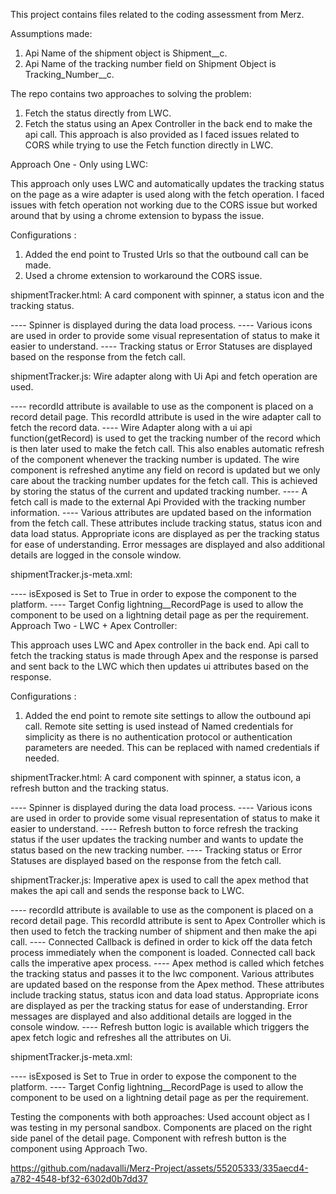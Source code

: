 This project contains files related to the coding assessment from Merz.

Assumptions made:
1. Api Name of the shipment object is Shipment__c.
2. Api Name of the tracking number field on Shipment Object is Tracking_Number__c.

The repo contains two approaches to solving the problem:
1. Fetch the status directly from LWC.
2. Fetch the status using an Apex Controller in the back end to make the api call. This approach is also provided as I faced issues related to CORS while trying to use the Fetch function directly in LWC.

Approach One - Only using LWC:

This approach only uses LWC and automatically updates the tracking status on the page as a wire adapter is used along with the fetch operation. I faced issues with fetch operation not working due to the CORS issue but worked around that by using a chrome extension to bypass the issue.

Configurations :

1. Added the end point to Trusted Urls so that the outbound call can be made.
2. Used a chrome extension to workaround the CORS issue.

shipmentTracker.html: A card component with spinner, a status icon and the tracking status. 

---- Spinner is displayed during the data load process. 
---- Various icons are used in order to provide some visual representation of status to make it easier to understand.
---- Tracking status or Error Statuses are displayed based on the response from the fetch call.

shipmentTracker.js: Wire adapter along with Ui Api and fetch operation are used.

---- recordId attribute is available to use as the component is placed on a record detail page. This recordId attribute is used in the wire adapter call to fetch the record data.
---- Wire Adapter along with a ui api function(getRecord) is used to get the tracking number of the record which is then later used to make the fetch call. This also enables automatic refresh of the component whenever the tracking number is updated. The wire component is refreshed anytime any field on record is updated but we only care about the tracking number updates for the fetch call. This is achieved by storing the status of the current and updated tracking number.
---- A fetch call is made to the external Api Provided with the tracking number information.
---- Various attributes are updated based on the information from the fetch call. These attributes include tracking status, status icon and data load status. Appropriate icons are displayed as per the tracking status for ease of understanding. Error messages are displayed and also additional details are logged in the console window.

shipmentTracker.js-meta.xml: 

---- isExposed is Set to True in order to expose the component to the platform.
---- Target Config lightning__RecordPage is used to allow the component to be used on a lightning detail page as per the requirement.
Approach Two - LWC + Apex Controller:

This approach uses LWC and Apex controller in the back end. Api call to fetch the tracking status is made through Apex and the response is parsed and sent back to the LWC which then updates ui attributes based on the response.

Configurations :
1. Added the end point to remote site settings to allow the outbound api call. Remote site setting is used instead of Named credentials for simplicity as there is no authentication protocol or authentication parameters are needed. This can be replaced with named credentials if needed.

shipmentTracker.html: A card component with spinner, a status icon, a refresh button and the tracking status. 

---- Spinner is displayed during the data load process. 
---- Various icons are used in order to provide some visual representation of status to make it easier to understand.
---- Refresh button to force refresh the tracking status if the user updates the tracking number and wants to update the status based on the new tracking number.
---- Tracking status or Error Statuses are displayed based on the response from the fetch call.

shipmentTracker.js: Imperative apex is used to call the apex method that makes the api call and sends the response back to LWC.

---- recordId attribute is available to use as the component is placed on a record detail page. This recordId attribute is sent to Apex Controller which is then used to fetch the tracking number of shipment and then make the api call.
---- Connected Callback is defined in order to kick off the data fetch process immediately when the component is loaded. Connected call back calls the imperative apex process.
---- Apex method is called which fetches the tracking status and passes it to the lwc component. Various attributes are updated based on the response from the Apex method. These attributes include tracking status, status icon and data load status. Appropriate icons are displayed as per the tracking status for ease of understanding. Error messages are displayed and also additional details are logged in the console window.
---- Refresh button logic is available which triggers the apex fetch logic and refreshes all the attributes on Ui.

shipmentTracker.js-meta.xml: 

---- isExposed is Set to True in order to expose the component to the platform.
---- Target Config lightning__RecordPage is used to allow the component to be used on a lightning detail page as per the requirement.

Testing the components with both approaches: Used account object as I was testing in my personal sandbox. Components are placed on the right side panel of the detail page. Component with refresh button is the component using Approach Two.

https://github.com/nadavalli/Merz-Project/assets/55205333/335aecd4-a782-4548-bf32-6302d0b7dd37



